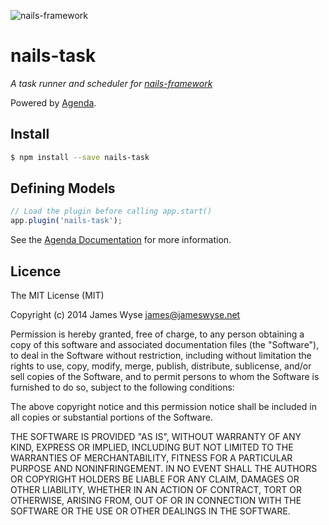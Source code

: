 ![nails-framework](https://f.cloud.github.com/assets/1144357/2225403/4529567e-9a8d-11e3-80a4-23ba637b5f26.png)

# nails-task
*A task runner and scheduler for [nails-framework](http://ghub.io/nails-framework)*

Powered by [Agenda](https://ghub.io/agenda).

## Install
```bash
$ npm install --save nails-task
```

## Defining Models
```javascript
// Load the plugin before calling app.start()
app.plugin('nails-task');
```

See the [Agenda Documentation](https://ghub.io/agenda) for more information.

## Licence

The MIT License (MIT)

Copyright (c) 2014 James Wyse <james@jameswyse.net>

Permission is hereby granted, free of charge, to any person obtaining a copy of
this software and associated documentation files (the "Software"), to deal in
the Software without restriction, including without limitation the rights to
use, copy, modify, merge, publish, distribute, sublicense, and/or sell copies of
the Software, and to permit persons to whom the Software is furnished to do so,
subject to the following conditions:

The above copyright notice and this permission notice shall be included in all
copies or substantial portions of the Software.

THE SOFTWARE IS PROVIDED "AS IS", WITHOUT WARRANTY OF ANY KIND, EXPRESS OR
IMPLIED, INCLUDING BUT NOT LIMITED TO THE WARRANTIES OF MERCHANTABILITY, FITNESS
FOR A PARTICULAR PURPOSE AND NONINFRINGEMENT. IN NO EVENT SHALL THE AUTHORS OR
COPYRIGHT HOLDERS BE LIABLE FOR ANY CLAIM, DAMAGES OR OTHER LIABILITY, WHETHER
IN AN ACTION OF CONTRACT, TORT OR OTHERWISE, ARISING FROM, OUT OF OR IN
CONNECTION WITH THE SOFTWARE OR THE USE OR OTHER DEALINGS IN THE SOFTWARE.
